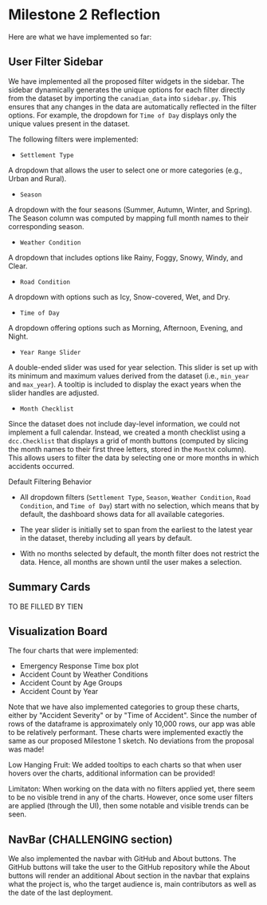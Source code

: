 # Milestone 2 Reflection

Here are what we have implemented so far:

## User Filter Sidebar

We have implemented all the proposed filter widgets in the sidebar. The sidebar dynamically generates the unique options for each filter directly from the dataset by importing the `canadian_data` into `sidebar.py`. This ensures that any changes in the data are automatically reflected in the filter options. For example, the dropdown for `Time of Day` displays only the unique values present in the dataset.

The following filters were implemented:

- `Settlement Type`
  
A dropdown that allows the user to select one or more categories (e.g., Urban and Rural).

- `Season`
  
A dropdown with the four seasons (Summer, Autumn, Winter, and Spring). The Season column was computed by mapping full month names to their corresponding season.

- `Weather Condition`

A dropdown that includes options like Rainy, Foggy, Snowy, Windy, and Clear.

- `Road Condition`

A dropdown with options such as Icy, Snow-covered, Wet, and Dry.

- `Time of Day`

A dropdown offering options such as Morning, Afternoon, Evening, and Night.

- `Year Range Slider`

A double-ended slider was used for year selection. This slider is set up with its minimum and maximum values derived from the dataset (i.e., `min_year` and `max_year`). A tooltip is included to display the exact years when the slider handles are adjusted.

- `Month Checklist`
  
Since the dataset does not include day-level information, we could not implement a full calendar. Instead, we created a month checklist using a `dcc.Checklist` that displays a grid of month buttons (computed by slicing the month names to their first three letters, stored in the `MonthX` column). This allows users to filter the data by selecting one or more months in which accidents occurred.

Default Filtering Behavior

- All dropdown filters (`Settlement Type`, `Season`, `Weather Condition`, `Road Condition`, and `Time of Day`) start with no selection, which means that by default, the dashboard shows data for all available categories.

- The year slider is initially set to span from the earliest to the latest year in the dataset, thereby including all years by default.

- With no months selected by default, the month filter does not restrict the data. Hence, all months are shown until the user makes a selection.

## Summary Cards

TO BE FILLED BY TIEN

## Visualization Board

The four charts that were implemented:

- Emergency Response Time box plot
- Accident Count by Weather Conditions
- Accident Count by Age Groups
- Accident Count by Year

Note that we have also implemented categories to group these charts, either by "Accident Severity" or by "Time of Accident". Since the number of rows of the dataframe is approximately only 10,000 rows, our app was able to be relatively performant. These charts were implemented exactly the same as our proposed Milestone 1 sketch. No deviations from the proposal was made!

Low Hanging Fruit: We added tooltips to each charts so that when user hovers over the charts, additional information can be provided!

Limitaton: When working on the data with no filters applied yet, there seem to be no visible trend in any of the charts. However, once some user filters are applied (through the UI), then some notable and visible trends can be seen.

## NavBar (CHALLENGING section)

We also implemented the navbar with GitHub and About buttons. The GitHub buttons will take the user to the GitHub repository while the About buttons will render an additional About section in the navbar that explains what the project is, who the target audience is, main contributors as well as the date of the last deployment.
